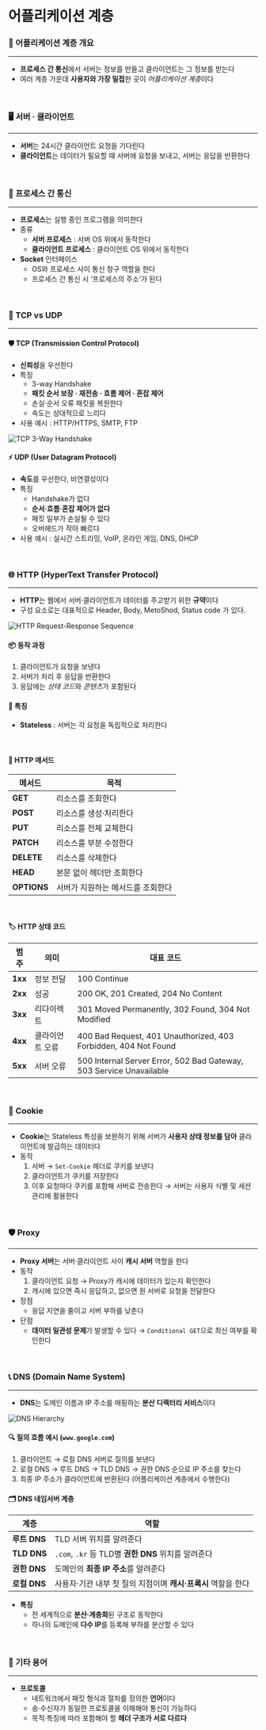 # 어플리케이션 계층

### 📝 어플리케이션 계층 개요

---

- **프로세스 간 통신**에서 서버는 정보를 만들고 클라이언트는 그 정보를 받는다
- 여러 계층 가운데 **사용자와 가장 밀접**한 곳이 *어플리케이션 계층*이다

<br/>

### 🖥️ 서버 · 클라이언트

---

- **서버**는 24시간 클라이언트 요청을 기다린다
- **클라이언트**는 데이터가 필요할 때 서버에 요청을 보내고, 서버는 응답을 반환한다

<br/>

### 🔗 프로세스 간 통신

---

- **프로세스**는 실행 중인 프로그램을 의미한다
- 종류
  - **서버 프로세스** : 서버 OS 위에서 동작한다
  - **클라이언트 프로세스** : 클라이언트 OS 위에서 동작한다
- **Socket** 인터페이스
  - OS와 프로세스 사이 통신 창구 역할을 한다
  - 프로세스 간 통신 시 ‘프로세스의 주소’가 된다

<br/>

### 🚚 TCP vs UDP

---

#### 🛡️ TCP (Transmission Control Protocol)

- **신뢰성**을 우선한다
- 특징
  - 3-way Handshake
  - **패킷 순서 보장 · 재전송 · 흐름 제어 · 혼잡 제어**
  - 손실·순서 오류 패킷을 복원한다
  - 속도는 상대적으로 느리다
- 사용 예시 : HTTP/HTTPS, SMTP, FTP

<!-- TCP 다이어그램 -->

![TCP 3-Way Handshake](img/tcp_3-way_handshake.jpg)

#### ⚡ UDP (User Datagram Protocol)

- **속도**를 우선한다, 비연결성이다
- 특징
  - Handshake가 없다
  - **순서·흐름·혼잡 제어가 없다**
  - 패킷 일부가 손실될 수 있다
  - 오버헤드가 작아 빠르다
- 사용 예시 : 실시간 스트리밍, VoIP, 온라인 게임, DNS, DHCP

<br/>

### 🌐 HTTP (HyperText Transfer Protocol)

---

- **HTTP**는 웹에서 서버·클라이언트가 데이터를 주고받기 위한 **규약**이다
- 구성 요소로는 대표적으로 Header, Body, MetoShod, Status code 가 있다.

<!-- HTTP 요청·응답 흐름 그림 -->

![HTTP Request-Response Sequence](img/http.png)

#### 📦 동작 과정

1. 클라이언트가 요청을 보낸다
2. 서버가 처리 후 응답을 반환한다
3. 응답에는 *상태 코드*와 *콘텐츠*가 포함된다

#### 🧰 특징

- **Stateless** : 서버는 각 요청을 독립적으로 처리한다

<br/>

#### 🔨 HTTP 메서드

| 메서드      | 목적                              |
| ----------- | --------------------------------- |
| **GET**     | 리소스를 조회한다                 |
| **POST**    | 리소스를 생성·처리한다            |
| **PUT**     | 리소스를 전체 교체한다            |
| **PATCH**   | 리소스를 부분 수정한다            |
| **DELETE**  | 리소스를 삭제한다                 |
| **HEAD**    | 본문 없이 헤더만 조회한다         |
| **OPTIONS** | 서버가 지원하는 메서드를 조회한다 |

<br/>

#### 🏷️ HTTP 상태 코드

| 범주    | 의미            | 대표 코드                                                           |
| ------- | --------------- | ------------------------------------------------------------------- |
| **1xx** | 정보 전달       | 100 Continue                                                        |
| **2xx** | 성공            | 200 OK, 201 Created, 204 No Content                                 |
| **3xx** | 리다이렉트      | 301 Moved Permanently, 302 Found, 304 Not Modified                  |
| **4xx** | 클라이언트 오류 | 400 Bad Request, 401 Unauthorized, 403 Forbidden, 404 Not Found     |
| **5xx** | 서버 오류       | 500 Internal Server Error, 502 Bad Gateway, 503 Service Unavailable |

<br/>

### 🍪 Cookie

---

- **Cookie**는 Stateless 특성을 보완하기 위해 서버가 **사용자 상태 정보를 담아** 클라이언트에 발급하는 데이터다
- 동작
  1. 서버 → `Set-Cookie` 헤더로 쿠키를 보낸다
  2. 클라이언트가 쿠키를 저장한다
  3. 이후 요청마다 쿠키를 포함해 서버로 전송한다 → 서버는 사용자 식별 및 세션 관리에 활용한다

<br/>

### 🛡️ Proxy

---

- **Proxy 서버**는 서버·클라이언트 사이 **캐시 서버** 역할을 한다
- 동작
  1. 클라이언트 요청 → Proxy가 캐시에 데이터가 있는지 확인한다
  2. 캐시에 있으면 즉시 응답하고, 없으면 원 서버로 요청을 전달한다
- 장점
  - 응답 지연을 줄이고 서버 부하를 낮춘다
- 단점
  - **데이터 일관성 문제**가 발생할 수 있다 → `Conditional GET`으로 최신 여부를 확인한다

<br/>

### 📞 DNS (Domain Name System)

---

- **DNS**는 도메인 이름과 IP 주소를 매핑하는 **분산 디렉터리 서비스**이다

<!-- DNS 트리 구조 그림 -->

![DNS Hierarchy](img/DNS-tree.png)

#### 🔍 질의 흐름 예시 (`www.google.com`)

1. 클라이언트 → 로컬 DNS 서버로 질의를 보낸다
2. 로컬 DNS → 루트 DNS → TLD DNS → 권한 DNS 순으로 IP 주소를 찾는다
3. 최종 IP 주소가 클라이언트에 반환된다 (어플리케이션 계층에서 수행한다)

#### 🗂️ DNS 네임서버 계층

| 계층         | 역할                                                          |
| ------------ | ------------------------------------------------------------- |
| **루트 DNS** | TLD 서버 위치를 알려준다                                      |
| **TLD DNS**  | `.com`, `.kr` 등 TLD별 **권한 DNS** 위치를 알려준다           |
| **권한 DNS** | 도메인의 **최종 IP 주소**를 알려준다                          |
| **로컬 DNS** | 사용자·기관 내부 첫 질의 지점이며 **캐시·프록시** 역할을 한다 |

- **특징**
  - 전 세계적으로 **분산·계층화**된 구조로 동작한다
  - 하나의 도메인에 **다수 IP**를 등록해 부하를 분산할 수 있다

<br/>

### 🧩 기타 용어

---

- **프로토콜**
  - 네트워크에서 패킷 형식과 절차를 정의한 **언어**이다
  - 송·수신자가 동일한 프로토콜을 이해해야 통신이 가능하다
  - 목적·특징에 따라 포함해야 할 **헤더 구조가 서로 다르다**
